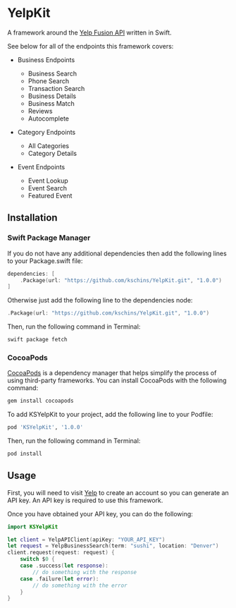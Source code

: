 # YelpKit
A framework around the [Yelp Fusion API](https://www.yelp.com/developers/documentation/v3/get_started) written in Swift.

See below for all of the endpoints this framework covers:
- Business Endpoints
    - Business Search
    - Phone Search
    - Transaction Search
    - Business Details
    - Business Match
     - Reviews
     - Autocomplete
     
- Category Endpoints
    - All Categories
    - Category Details
    
- Event Endpoints
    - Event Lookup
    - Event Search
    - Featured Event
    
## Installation
    
### Swift Package Manager
If you do not have any additional dependencies then add the following lines to your Package.swift file:
```swift
dependencies: [
    .Package(url: "https://github.com/kschins/YelpKit.git", "1.0.0")
]
```
Otherwise just add the following line to the dependencies node:
```swift
.Package(url: "https://github.com/kschins/YelpKit.git", "1.0.0")
```
Then, run the following command in Terminal:
```ruby
swift package fetch
```

### CocoaPods
[CocoaPods](http://cocoapods.org) is a dependency manager that helps simplify the process of using third-party frameworks.
You can install CocoaPods with the following command:

```ruby
gem install cocoapods
```

To add KSYelpKit to your project, add the following line to your Podfile:

```ruby
pod 'KSYelpKit', '1.0.0'
```

Then, run the following command in Terminal:

```ruby
pod install
```

## Usage

First, you will need to visit [Yelp](https://www.yelp.com/fusion) to create an account so you can generate an API key. An API key is required to use this framework.

Once you have obtained your API key, you can do the following:
```swift
import KSYelpKit

let client = YelpAPIClient(apiKey: "YOUR_API_KEY")
let request = YelpBusinessSearch(term: "sushi", location: "Denver")
client.request(request: request) {
    switch $0 {
    case .success(let response):
        // do something with the response
    case .failure(let error):
        // do something with the error
    }
}
```

